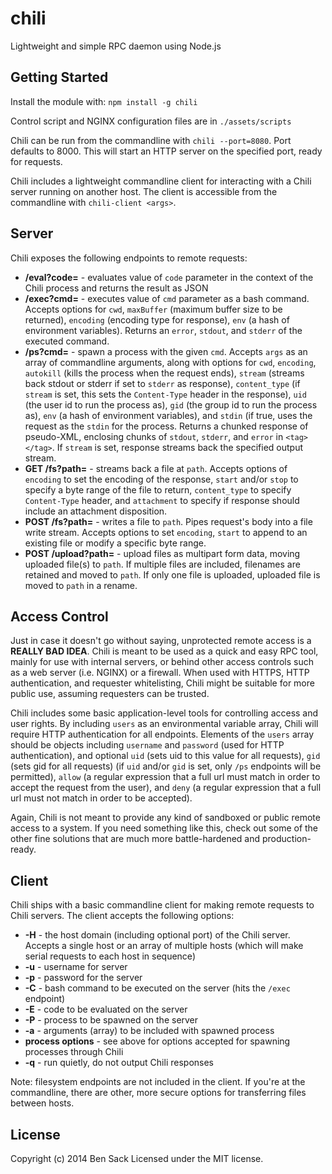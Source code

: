 # chili

Lightweight and simple RPC daemon using Node.js

## Getting Started
Install the module with: `npm install -g chili`

Control script and NGINX configuration files are in `./assets/scripts`

Chili can be run from the commandline with `chili --port=8080`. Port defaults to 8000. This will start an HTTP server on the specified port, ready for requests.

Chili includes a lightweight commandline client for interacting with a Chili server running on another host. The client is accessible from the commandline with `chili-client <args>`.

## Server
Chili exposes the following endpoints to remote requests:

* **/eval?code=** - evaluates value of `code` parameter in the context of the Chili process and returns the result as JSON
* **/exec?cmd=** - executes value of `cmd` parameter as a bash command. Accepts options for `cwd`, `maxBuffer` (maximum buffer size to be returned), `encoding` (encoding type for response), `env` (a hash of environment variables). Returns an `error`, `stdout`, and `stderr` of the executed command.
* **/ps?cmd=** - spawn a process with the given `cmd`. Accepts `args` as an array of commandline arguments, along with options for `cwd`, `encoding`, `autokill` (kills the process when the request ends), `stream` (streams back stdout or stderr if set to `stderr` as response), `content_type` (if `stream` is set, this sets the `Content-Type` header in the response), `uid` (the user id to run the process as), `gid` (the group id to run the process as), `env` (a hash of environment variables), and `stdin` (if true, uses the request as the `stdin` for the process. Returns a chunked response of pseudo-XML, enclosing chunks of `stdout`, `stderr`, and `error` in `<tag></tag>`. If `stream` is set, response streams back the specified output stream.
* **GET /fs?path=** - streams back a file at `path`. Accepts options of `encoding` to set the encoding of the response, `start` and/or `stop` to specify a byte range of the file to return, `content_type` to specify `Content-Type` header, and `attachment` to specify if response should include an attachment disposition.
* **POST /fs?path=** - writes a file to `path`. Pipes request's body into a file write stream. Accepts options to set `encoding`, `start` to append to an existing file or modify a specific byte range.
* **POST /upload?path=** - upload files as multipart form data, moving uploaded file(s) to `path`. If multiple files are included, filenames are retained and moved to `path`. If only one file is uploaded, uploaded file is moved to `path` in a rename.

## Access Control
Just in case it doesn't go without saying, unprotected remote access is a **REALLY BAD IDEA**. Chili is meant to be used as a quick and easy RPC tool, mainly for use with internal servers, or behind other access controls such as a web server (i.e. NGINX) or a firewall. When used with HTTPS, HTTP authentication, and requester whitelisting, Chili might be suitable for more public use, assuming requesters can be trusted.

Chili includes some basic application-level tools for controlling access and user rights. By including `users` as an environmental variable array, Chili will require HTTP authentication for all endpoints. Elements of the `users` array should be objects including `username` and `password` (used for HTTP authentication), and optional `uid` (sets uid to this value for all requests), `gid` (sets gid for all requests) (if `uid` and/or `gid` is set, only `/ps` endpoints will be permitted), `allow` (a regular expression that a full url must match in order to accept the request from the user), and `deny` (a regular expression that a full url must not match in order to be accepted).

Again, Chili is not meant to provide any kind of sandboxed or public remote access to a system. If you need something like this, check out some of the other fine solutions that are much more battle-hardened and production-ready.

## Client
Chili ships with a basic commandline client for making remote requests to Chili servers. The client accepts the following options:

* **-H** - the host domain (including optional port) of the Chili server. Accepts a single host or an array of multiple hosts (which will make serial requests to each host in sequence)
* **-u** - username for server
* **-p** - password for the server
* **-C** - bash command to be executed on the server (hits the `/exec` endpoint)
* **-E** - code to be evaluated on the server
* **-P** - process to be spawned on the server
* **-a** - arguments (array) to be included with spawned process
* **process options** - see above for options accepted for spawning processes through Chili
* **-q** - run quietly, do not output Chili responses

Note: filesystem endpoints are not included in the client. If you're at the commandline, there are other, more secure options for transferring files between hosts.

## License
Copyright (c) 2014 Ben Sack
Licensed under the MIT license.
